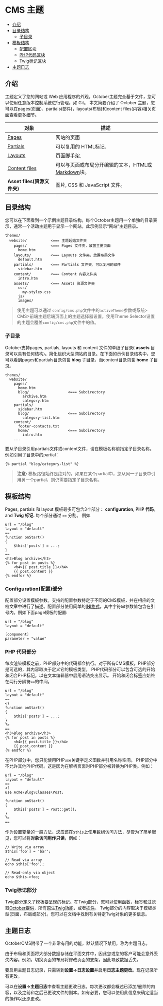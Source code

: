 # CMS 主题

- [介绍](#introduction)
- [目录结构](#directory-structure)
    - [子目录](#subdirectories)
- [模板结构](#template-structure)
    - [配置区块](#configuration-section)
    - [PHP代码区块](#php-section)
    - [Twig标记区块](#twig-section)
- [主题日志](#theme-logging)

<a name="introduction"></a>
## 介绍

主题定义了您的网站或 Web 应用程序的外观。October主题完全基于文件，您可以使用任意版本控制系统进行管理，如 Git。
本文简要介绍了 October 主题，您可以在pages(页面)，partials(部件)，layouts(布局)和content files(内容)相关页面查看更多细节。

对象 | 描述
------------- | -------------
[Pages](cms-pages.md) |网站的页面
[Partials](cms-partials.md) | 可以复用的 HTML标记.
[Layouts](cms-layouts.md) | 页面脚手架.
[Content files](cms-content.md) | 可以与页面或布局分开编辑的文本，HTML或[Markdown](http://daringfireball.net/projects/markdown/syntax)块。
**Asset files(资源文件夹)** |  图片, CSS 和 JavaScript 文件。

<a name="directory-structure"></a>
## 目录结构

您可以在下面看到一个示例主题目录结构。每个October主题用一个单独的目录表示，通常一个活动主题用于显示一个网站。此示例显示“网站”主题目录。

    themes/
      website/           <=== 主题起始文件夹
        pages/           <=== Pages 文件夹，放置主要页面
          home.htm
        layouts/         <=== Layouts 文件夹，放置布局文件
          default.htm
        partials/        <=== Partials 文件夹，可以复用的部件
          sidebar.htm
        content/         <=== Content 内容文件夹
          intro.htm
        assets/          <=== Assets 资源文件夹
          css/
            my-styles.css
          js/
          images/

> 使用主题可以通过 `config/cms.php`文件中的`activeTheme`参数或系统> CMS>前端主题后端页面上的主题选择器设置。使用Theme Selector设置的主题会覆盖`config/cms.php`文件中的值。

<a name="subdirectories"></a>
### 子目录

October支持pages, partials, layouts 和 content 文件的单级子目录( **assets** 目录可以具有任何结构)。简化组织大型网站的目录。在下面的示例目录结构中，您可以看到pages和partials目录包含 **blog** 子目录，而content目录包含 **home** 子目录。

    themes/
      website/
        pages/
          home.htm
          blog/                  <=== Subdirectory
            archive.htm
            category.htm
        partials/
          sidebar.htm
          blog/                  <=== Subdirectory
            category-list.htm
        content/
          footer-contacts.txt
          home/                  <=== Subdirectory
            intro.htm
        ...
要从子目录引用partials文件或content文件，请在模板名称前指定子目录名称。例如引用子目录中的partial：

    {% partial "blog/category-list" %}

> **注意:** 模板路径始终是绝对的。如果在某个partial中，您从同一子目录中引用另一个partial，则仍需要指定子目录名称。
<a name="template-structure"></a>
## 模板结构

Pages, partials 和 layout 模板最多可包含3个部分： **configuration**, **PHP 代码**, and **Twig 标记**.
每个部分通过 `==` 分割。
例如:

    url = "/blog"
    layout = "default"
    ==
    function onStart()
    {
        $this['posts'] = ...;
    }
    ==
    <h3>Blog archive</h3>
    {% for post in posts %}
        <h4>{{ post.title }}</h4>
        {{ post.content }}
    {% endfor %}

<a name="configuration-section"></a>
### Configuration(配置)部分

配置部分设置模板参数。支持的配置参数特定于不同的CMS模板，并在相应的文档文章中进行了描述。配置部分使用简单的[INI格式](http://en.wikipedia.org/wiki/INI_file)，其中字符串参数值包含在引号内。例如下面page模板的配置:

    url = "/blog"
    layout = "default"

    [component]
    parameter = "value"

<a name="php-section"></a>
### PHP 代码部分

每次渲染模板之前，PHP部分中的代码都会执行。对于所有CMS模板，PHP部分是可选的，其内容取决于定义它的模板类型。 PHP代码部分可以包含可选的开始和闭合PHP标记，以在文本编辑器中启用语法突出显示。 开始和闭合标签应始终在两行分隔符`==`的中间。

    url = "/blog"
    layout = "default"
    ==
    <?
    function onStart()
    {
        $this['posts'] = ...;
    }
    ?>
    ==
    <h3>Blog archive</h3>
    {% for post in posts %}
        <h4>{{ post.title }}</h4>
        {{ post.content }}
    {% endfor %}

在PHP部分中，您只能使用PHP`use`关键字定义函数并引用名称空间。 PHP部分中不允许其他PHP代码。这是因为在解析页面时PHP部分被转换为PHP类。例如：

    url = "/blog"
    layout = "default"
    ==
    <?
    use Acme\Blog\Classes\Post;

    function onStart()
    {
        $this['posts'] = Post::get();
    }
    ?>
    ==

作为设置变量的一般方法，您应该在`$this`上使用数组访问方法，尽管为了简单起见，您可以将**对象访问用作只读**，例如：

    // Write via array
    $this['foo'] = 'bar';

    // Read via array
    echo $this['foo'];

    // Read-only via object
    echo $this->foo;

<a name="twig-section"></a>
### Twig标记部分

Twig部分定义了模板要呈现的标记。在Twig部分，您可以使用函数，标签和过滤器[October提供](../markup)，所有[原生Twig功能](http://twig.sensiolabs.org/documentation)，或者[插件](plugin-registration.md#extending-twig)。 Twig部分的内容取决于模板类型(页面，布局或部分)。您可以在文档中找到有关特定Twig对象的更多信息。


<a name="theme-logging"></a>
## 主题日志

OctoberCMS附带了一个非常有用的功能，默认情况下禁用，称为主题日志。

由于布局和页面将大部分数据存储在平面文件中，因此您或您的客户可能会意外丢失内容。例如，切换页面的布局将修改页面的支架，因此导致数据丢失。

要启用主题日志记录，只需转到**设置->日志设置**并启用**日志主题更改**。现在记录所有更改。

可以在**设置->主题日志**中查看主题更改日志。每次更改都会概述已添加/删除的内容，以及之前和之后已更改文件的副本。如有必要，您可以使用此信息来确定适当的操作以还原更改。
